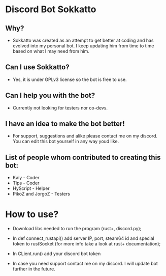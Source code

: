 # Discord Bot Sokkatto
## Why?
- Sokkatto was created as an attempt to get better at coding and has evolved into my personal bot. I keep updating him from time to time based on what I may need from him.

## Can I use Sokkatto?
- Yes, it is under GPLv3 license so the bot is free to use. 
## Can I help you with the bot?
- Currently not looking for testers nor co-devs. 
## I have an idea to make the bot better!
- For support, suggestions and alike please contact me on my discord. You can edit this bot yourself in any way youd like.
## List of people whom contributed to creating this bot:
- Kaiy - Coder
- Tips - Coder
- HyScript - Helper
- PikoZ and JorgoZ - Testers

# How to use?
- Download libs needed to run the program (rust+, discord.py);
- In def connect_rustapi() add server IP, port, steam64 id and special token to rustSocket (for more info take a look at rust+ documentation);
- In CLient.run() add your discord bot token

- In case you need support contact me on my discord. I will update bot further in the future.
